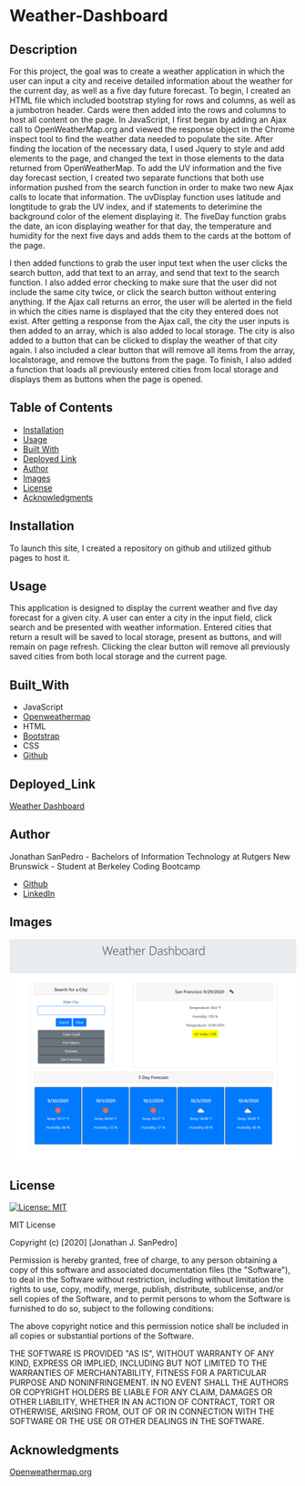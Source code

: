 # Weather-Dashboard

## Description
For this project, the goal was to create a weather application in which the user can input a city and receive detailed information about the weather for the current day, as well as a five day future forecast. To begin, I created an HTML file which included bootstrap styling for rows and columns, as well as a jumbotron header. Cards were then added into the rows and columns to host all content on the page. In JavaScript, I first began by adding an Ajax call to OpenWeatherMap.org and viewed the response object in the Chrome inspect tool to find the weather data needed to populate the site. After finding the location of the necessary data, I used Jquery to style and add elements to the page, and changed the text in those elements to the data returned from OpenWeatherMap. To add the UV information and the five day forecast section, I created two separate functions that both use information pushed from the search function in order to make two new Ajax calls to locate that information. The uvDisplay function uses latitude and longtitude to grab the UV index, and if statements to deterimine the background color of the element displaying it. The fiveDay function grabs the date, an icon displaying weather for that day, the temperature and humidity for the next five days and adds them to the cards at the bottom of the page. 

I then added functions to grab the user input text when the user clicks the search button, add that text to an array, and send that text to the search function. I also added error checking to make sure that the user did not include the same city twice, or click the search button without entering anything. If the Ajax call returns an error, the user will be alerted in the field in which the cities name is displayed that the city they entered does not exist. After getting a response from the Ajax call, the city the user inputs is then added to an array, which is also added to local storage. The city is also added to a button that can be clicked to display the weather of that city again. I also included a clear button that will remove all items from the array, localstorage, and remove the buttons from the page. To finish, I also added a function that loads all previously entered cities from local storage and displays them as buttons when the page is opened. 

 

## Table of Contents
* [Installation](#installation)
* [Usage](#usage)
* [Built With](#built_with)
* [Deployed Link](#deployed_link)
* [Author](#author)
* [Images](#images)
* [License](#license)
* [Acknowledgments](#Acknowledgments)

## Installation
To launch this site, I created a repository on github and utilized github pages to host it.

## Usage
This application is designed to display the current weather and five day forecast for a given city. A user can enter a city in the input field, click search and be presented with weather information. Entered cities that return a result will be saved to local storage, present as buttons, and will remain on page refresh. Clicking the clear button will remove all previously saved cities from both local storage and the current page.

## Built_With
* JavaScript
* [Openweathermap](https://openweathermap.org/)
* HTML
* [Bootstrap](https://getbootstrap.com/)
* CSS
* [Github](https://github.com/)

## Deployed_Link
[Weather Dashboard](https://jsp117.github.io/Weather-Dashboard/)

## Author
Jonathan SanPedro - Bachelors of Information Technology at Rutgers New Brunswick - Student at Berkeley Coding Bootcamp

* [Github](https://github.com/jsp117)
* [LinkedIn](https://www.linkedin.com/in/jonathan-s-6ab32283/)

## Images
![Weather Dashboard](./assets/weather.png)



## License
[![License: MIT](https://img.shields.io/badge/License-MIT-yellow.svg)](https://opensource.org/licenses/MIT)

MIT License

Copyright (c) [2020] [Jonathan J. SanPedro]

Permission is hereby granted, free of charge, to any person obtaining a copy
of this software and associated documentation files (the "Software"), to deal
in the Software without restriction, including without limitation the rights
to use, copy, modify, merge, publish, distribute, sublicense, and/or sell
copies of the Software, and to permit persons to whom the Software is
furnished to do so, subject to the following conditions:

The above copyright notice and this permission notice shall be included in all
copies or substantial portions of the Software.

THE SOFTWARE IS PROVIDED "AS IS", WITHOUT WARRANTY OF ANY KIND, EXPRESS OR
IMPLIED, INCLUDING BUT NOT LIMITED TO THE WARRANTIES OF MERCHANTABILITY,
FITNESS FOR A PARTICULAR PURPOSE AND NONINFRINGEMENT. IN NO EVENT SHALL THE
AUTHORS OR COPYRIGHT HOLDERS BE LIABLE FOR ANY CLAIM, DAMAGES OR OTHER
LIABILITY, WHETHER IN AN ACTION OF CONTRACT, TORT OR OTHERWISE, ARISING FROM,
OUT OF OR IN CONNECTION WITH THE SOFTWARE OR THE USE OR OTHER DEALINGS IN THE
SOFTWARE.

## Acknowledgments
[Openweathermap.org](https://openweathermap.org/)

